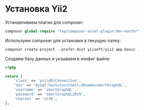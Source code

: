 Установка Yii2
==============

Устанавливаем плагин для composer:
```php
composer global require "fxp/composer-asset-plugin:dev-master"
```

Используем composer для установки в текущую папку:
```php
composer create-project --prefer-dist yiisoft/yii2-app-basic .
```

Создаем базу данных и укзываем в конфиг файле:
```php
<?php

return [
    'class' => 'yii\db\Connection',
    'dsn' => 'mysql:host=localhost;dbname=smartGraphQL',
    'username' => 'smartGraphQL',
    'password' => 'smartGraphQL2019',
    'charset' => 'utf8',
];
```